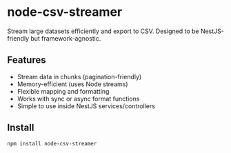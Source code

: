 # node-csv-streamer

Stream large datasets efficiently and export to CSV. Designed to be NestJS-friendly but framework-agnostic.

## Features

- Stream data in chunks (pagination-friendly)
- Memory-efficient (uses Node streams)
- Flexible mapping and formatting
- Works with sync or async format functions
- Simple to use inside NestJS services/controllers

## Install

```bash
npm install node-csv-streamer
```
